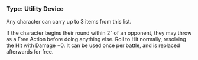 ### Type: Utility Device

Any character can carry up to 3 items from this list.

If the character begins their round within 2” of an opponent, they may throw as a Free Action before doing anything else. Roll to Hit normally, resolving the Hit with Damage +0. It can be used once per battle, and is replaced afterwards for free.